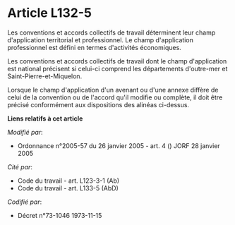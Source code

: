 # Article L132-5

Les conventions et accords collectifs de travail déterminent leur champ d'application territorial et professionnel. Le champ
d'application professionnel est défini en termes d'activités économiques.

Les conventions et accords collectifs de travail dont le champ d'application est national précisent si celui-ci comprend les
départements d'outre-mer et Saint-Pierre-et-Miquelon.

Lorsque le champ d'application d'un avenant ou d'une annexe diffère de celui de la convention ou de l'accord qu'il modifie ou
complète, il doit être précisé conformément aux dispositions des alinéas ci-dessus.

**Liens relatifs à cet article**

_Modifié par_:

  - Ordonnance n°2005-57 du 26 janvier 2005 - art. 4 () JORF 28 janvier 2005

_Cité par_:

  - Code du travail - art. L123-3-1 (Ab)
  - Code du travail - art. L133-5 (AbD)

_Codifié par_:

  - Décret n°73-1046 1973-11-15
